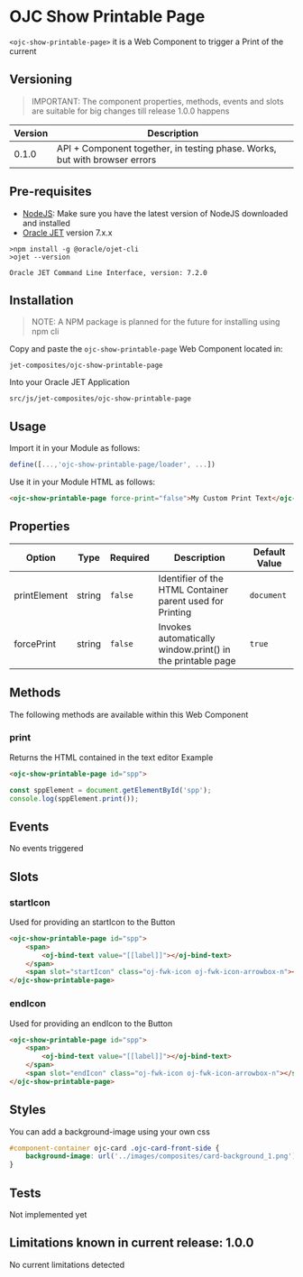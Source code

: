 # OJC Show Printable Page

```<ojc-show-printable-page>``` it is a Web Component to trigger a Print of the current 

## Versioning

> IMPORTANT: The component properties, methods, events and slots are suitable for big changes till release 1.0.0 happens

|Version| Description  |
|--|--|
| 0.1.0 | API + Component together, in testing phase. Works, but with browser errors |

## Pre-requisites
 - [NodeJS](https://nodejs.org/es/download/): Make sure you have the latest version of NodeJS downloaded and installed 
 - [Oracle JET](https://www.oracle.com/webfolder/technetwork/jet/index.html) version 7.x.x
```
>npm install -g @oracle/ojet-cli
>ojet --version

Oracle JET Command Line Interface, version: 7.2.0
```

## Installation
>NOTE: A NPM package is planned for the future for installing using npm cli

Copy and paste the ``ojc-show-printable-page`` Web Component located in:
```
jet-composites/ojc-show-printable-page
``` 
Into your Oracle JET Application 
```
src/js/jet-composites/ojc-show-printable-page
```
## Usage
Import it in your Module as follows:
```javascript
define([...,'ojc-show-printable-page/loader', ...])
```
Use it in your Module HTML as follows:
```html
<ojc-show-printable-page force-print="false">My Custom Print Text</ojc-show-printable-page>
```
## Properties
|Option|Type|Required|Description|Default Value
|--|--|--|--|--|
|printElement|string|``false``|Identifier of the HTML Container parent used for Printing|``document``|
|forcePrint|string|``false``|Invokes automatically window.print() in the printable page|``true``|

## Methods
The following methods are available within this Web Component
### print
Returns the HTML contained in the text editor
Example
```html
<ojc-show-printable-page id="spp">
```
```javascript
const sppElement = document.getElementById('spp');
console.log(sppElement.print());
```

## Events
No events triggered

## Slots
### startIcon
Used for providing an startIcon to the Button
```html
<ojc-show-printable-page id="spp">
    <span>
        <oj-bind-text value="[[label]]"></oj-bind-text>
    </span>
    <span slot="startIcon" class="oj-fwk-icon oj-fwk-icon-arrowbox-n"></span>
</ojc-show-printable-page>
```

### endIcon
Used for providing an endIcon to the Button
```html
<ojc-show-printable-page id="spp">
    <span>
        <oj-bind-text value="[[label]]"></oj-bind-text>
    </span>
    <span slot="endIcon" class="oj-fwk-icon oj-fwk-icon-arrowbox-n"></span>
</ojc-show-printable-page>
```

## Styles
You can add a background-image using your own css
```css
#component-container ojc-card .ojc-card-front-side {
    background-image: url('../images/composites/card-background_1.png');
}
```
## Tests
Not implemented yet

## Limitations known in current release: 1.0.0
No current limitations detected